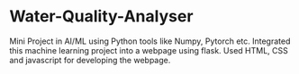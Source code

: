 # Water-Quality-Analyser

Mini Project in AI/ML using Python tools like Numpy, Pytorch etc. Integrated this machine learning project into a webpage using flask. Used HTML, CSS and javascript for developing the webpage.

